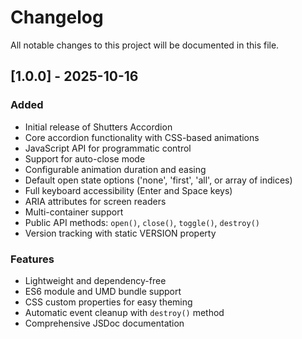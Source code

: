 # Changelog

All notable changes to this project will be documented in this file.


## [1.0.0] - 2025-10-16

### Added
- Initial release of Shutters Accordion
- Core accordion functionality with CSS-based animations
- JavaScript API for programmatic control
- Support for auto-close mode
- Configurable animation duration and easing
- Default open state options ('none', 'first', 'all', or array of indices)
- Full keyboard accessibility (Enter and Space keys)
- ARIA attributes for screen readers
- Multi-container support
- Public API methods: `open()`, `close()`, `toggle()`, `destroy()`
- Version tracking with static VERSION property

### Features
- Lightweight and dependency-free
- ES6 module and UMD bundle support
- CSS custom properties for easy theming
- Automatic event cleanup with `destroy()` method
- Comprehensive JSDoc documentation
